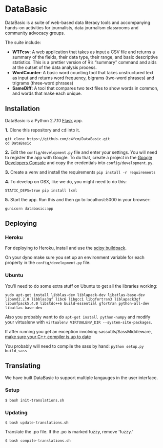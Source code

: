 DataBasic
=========

DataBasic is a suite of web-based data literacy tools and accompanying hands-on activities for journalists, data journalism classrooms and community advocacy groups.

The suite include:

* **WTFcsv**: A web application that takes as input a CSV file and returns a summary of the fields, their data type, their range, and basic descriptive statistics. This is a prettier version of R’s “summary” command and aids at the outset of the data analysis process.
* **WordCounter**: A basic word counting tool that takes unstructured text as input and returns word frequency, bigrams (two-word phrases) and trigrams (three-word phrases)
* **SameDiff**: A tool that compares two text files to show words in common, and words that make each unique.

Installation
------------

DataBasic is a Python 2.7.10 [Flask](https://github.com/mitsuhiko/flask) app.

**1.** Clone this repository and cd into it.
```
git clone https://github.com/c4fcm/DataBasic.git
cd DataBasic
```

**2.** Edit the `config/development.py` file and enter your settings. You will need to register the app with Google. To do that, create a project in the [Google Developers Console](https://console.developers.google.com/project/_/apiui/credential) and copy the credentials into `config/development.py`.

**3.** Create a venv and install the requirements `pip install -r requirements`

**4.** 
To develop on OSX, like we do, you might need to do this:
```
STATIC_DEPS=true pip install lxml
```

**5.** Start the app. Run this and then go to localhost:5000 in your browser:
```
gunicorn databasic:app
```

Deploying
---------

### Heroku

For deploying to Heroku, install and use the [scipy buildpack](https://github.com/thenovices/heroku-buildpack-scipy).

On your dyno make sure you set up an environment variable for each property in the `config/development.py` file.

### Ubuntu

You'll need to do some extra stuff on Ubuntu to get all the libraries working:

```
sudo apt-get install libblas-dev liblapack-dev libatlas-base-dev libamd2.2.0 libblas3gf libc6 libgcc1 libgfortran3 liblapack3gf libumfpack5.4.0 libstdc++6 build-essential gfortran python-all-dev libatlas-base-dev
```

Also you probably want to do `apt-get install python-numpy` and modify your virtualenv with `virtualenv VIRTUALENV_DIR --system-site-packages`.

If after running you get an exception involving sassutils/SassMiddleware, [make sure your C++ compiler is up to date](https://github.com/sass/libsass#readme)

You probably will need to compile the sass by hand: `python setup.py build_sass`

Translating
-----------

We have built DataBasic to support multiple langauges in the user interface.

### Setup
```
$ bash init-translations.sh
```

### Updating
```
$ bash update-translations.sh
```
Translate the .po file. If the .po is marked fuzzy, remove 'fuzzy.'
```
$ bash compile-translations.sh
```
